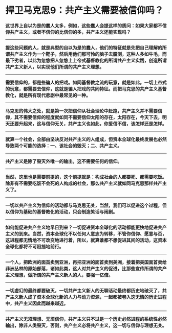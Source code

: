 捍卫马克思9：共产主义需要被信仰吗？
====



**这世界上自以为是的蠢人太多，例如，这些蠢人会提这样的质问：如果大家都不信仰共产主义，或者不信仰的比信仰的多，共产主义还能实现吗？**

** **

**提这些问题的人，就是典型的自以为是的蠢人，他们的特征就是先把自己理解的所谓共产主义作为一个靶子，然后用他们那可怜的脑子去臆测，这种人多如牛毛，而最下劣者，以此为忽悠把人忽悠上上帝式基督教化的所谓共产主义实践，创造所谓共产主义新人，以实现他们所谓的共产主义理想。**

** **

**需要信仰的，都是些骗人的把戏。如同基督教之流的玩意，就是如此。一切上帝式的玩意，都需要去信仰，这就是骗人把戏的共同特征。而把马克思的共产主义基督教化，就是所有现代悲剧中最常见的一种。**

** **

**马克思的伟大之处，就是第一次把信仰从社会理论中赶跑，共产主义并不需要信仰，其不需要信仰的程度就如同不需要信仰太阳的存在，太阳存在，今天下去，明天还要升起来，这与信仰无关，共产主义也如此，你爱信不信，该怎样还是怎样。**

** **

**就算一个社会，全部由坚决反对共产主义的人组成，但资本全球化最终发展也必然导致两个可能的选择：一、该社会的毁灭；二、共产主义。**

** **

**共产主义是除了毁灭外唯一的输出，这不需要任何的信仰。**

** **

**当然，这里也是需要前提的，这个前提就是：构成社会的人都要死、都需要吃饭。除非有不需要吃饭不会死的人构成的社会，那么共产主义就如同马克思那样共产主义了。**

** **

**一切以共产主义为信仰的活动都与马克思无关，当然，我们可以促进这个过程，但以信仰为基础的基督教化的活动，只会制造笑话与闹剧。**

** **

**如何能促进共产主义地早日到来？一切促进资本全球化的活动都能更快地促进共产主义的到来。当然，资本全球化不以任何人意志为转移，不管你信仰、愿意与否，这进程都无情地不可改变地进行着，所以，就算谁都不想促进其间的活动，这资本全球化都将不可阻挡地前行。**

** **

**一个人，把欧洲的面首卖到亚洲，再把亚洲的面首卖到美洲，接着把美国面首卖给非洲丛林的原始部落，诸如此类，这人对共产主义的促进，比那些宣传所谓的共产主义理想，做所谓的共产主义新人的人，要强一亿倍。**

** **

**一切虚幻的最终都要破灭，一切共产主义新人的无聊活动最终都历史地破灭了，共产主义新人成了资本全球化新的人力与动力资源，一起都被卷入这无情的历史进程中，共产主义因此而越来越近。**

** **

**共产主义无须理想、无须信仰，共产主义只不过是一个历史必然进程的系统性必然输出，除非人类毁灭，否则，共产主义必将共产主义，这一切与信仰与理想无关。**
